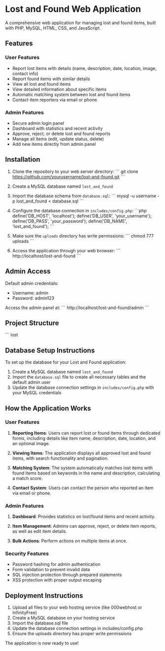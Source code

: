# Lost and Found Web Application

A comprehensive web application for managing lost and found items, built with PHP, MySQL, HTML, CSS, and JavaScript.

## Features

### User Features
- Report lost items with details (name, description, date, location, image, contact info)
- Report found items with similar details
- View all lost and found items
- View detailed information about specific items
- Automatic matching system between lost and found items
- Contact item reporters via email or phone

### Admin Features
- Secure admin login panel
- Dashboard with statistics and recent activity
- Approve, reject, or delete lost and found reports
- Manage all items (edit, update status, delete)
- Add new items directly from admin panel

## Installation

1. Clone the repository to your web server directory:
\`\`\`
git clone https://github.com/yourusername/lost-and-found.git
\`\`\`

2. Create a MySQL database named `lost_and_found`

3. Import the database schema from `database.sql`:
\`\`\`
mysql -u username -p lost_and_found < database.sql
\`\`\`

4. Configure the database connection in `includes/config.php`:
\`\`\`php
define('DB_HOST', 'localhost');
define('DB_USER', 'your_username');
define('DB_PASS', 'your_password');
define('DB_NAME', 'lost_and_found');
\`\`\`

5. Make sure the `uploads` directory has write permissions:
\`\`\`
chmod 777 uploads
\`\`\`

6. Access the application through your web browser:
\`\`\`
http://localhost/lost-and-found
\`\`\`

## Admin Access

Default admin credentials:
- Username: admin
- Password: admin123

Access the admin panel at:
\`\`\`
http://localhost/lost-and-found/admin
\`\`\`

## Project Structure

\`\`\`
lost

## Database Setup Instructions

To set up the database for your Lost and Found application:

1. Create a MySQL database named `lost_and_found`
2. Import the `database.sql` file to create all necessary tables and the default admin user
3. Update the database connection settings in `includes/config.php` with your MySQL credentials

## How the Application Works

### User Features

1. **Reporting Items**: Users can report lost or found items through dedicated forms, including details like item name, description, date, location, and an optional image.

2. **Viewing Items**: The application displays all approved lost and found items, with search functionality and pagination.

3. **Matching System**: The system automatically matches lost items with found items based on keywords in the name and description, calculating a match score.

4. **Contact System**: Users can contact the person who reported an item via email or phone.

### Admin Features

1. **Dashboard**: Provides statistics on lost/found items and recent activity.

2. **Item Management**: Admins can approve, reject, or delete item reports, as well as edit item details.

3. **Bulk Actions**: Perform actions on multiple items at once.

### Security Features

- Password hashing for admin authentication
- Form validation to prevent invalid data
- SQL injection protection through prepared statements
- XSS protection with proper output escaping

## Deployment Instructions

1. Upload all files to your web hosting service (like 000webhost or InfinityFree)
2. Create a MySQL database on your hosting service
3. Import the database.sql file
4. Update the database connection settings in includes/config.php
5. Ensure the uploads directory has proper write permissions

The application is now ready to use!
